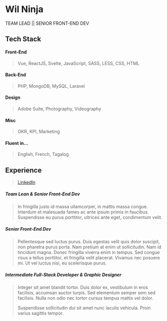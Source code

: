 # Wil Ninja
TEAM LEAD || SENIOR FRONT-END DEV

## Tech Stack
#### Front-End
> Vue, ReactJS, Svelte, JavaScript, SASS, LESS, CSS, HTML

#### Back-End
> PHP, MongoDB, MySQL, Laravel

#### Design
> Adobe Suite, Photography, Videography

#### Misc
> OKR, KPI, Marketing

#### Fluent in...
> English, French, Tagalog

## Experience
> [LinkedIn]

##### Team Lean & Senior Front-End Dev
> In fringilla justo id massa ullamcorper, in mattis massa congue. Interdum et malesuada fames ac ante ipsum primis in faucibus. Suspendisse eu purus porttitor, ultrices ante eget, condimentum velit. 

##### Senior Front-End Dev
> Pellentesque sed luctus purus. Duis egestas velit quis dolor suscipit, non pharetra purus porta. Nam pretium at enim ut sollicitudin. Nam id tincidunt magna. Donec fringilla viverra enim in tempus. Sed congue risus a tellus porttitor, et fringilla velit placerat. Vivamus nec posuere mi. Ut vel luctus nisi, eu scelerisque purus. 

##### Intermediate Full-Stack Developer & Graphic Designer
> Integer sit amet blandit tortor. Duis dolor ex, vestibulum in eros facilisis, accumsan auctor turpis. Sed elementum semper sem sed facilisis. Nulla non odio nec tortor cursus tempus mattis vel dolor.
>
> Suspendisse sollicitudin dui sit amet nunc iaculis vehicula. Proin varius sagittis tempor.


[LinkedIn]: <https://www.linkedin.com/in/wilbertbarraquio/>

<!--
**wilninja/wilninja** is a ✨ _special_ ✨ repository because its `README.md` (this file) appears on your GitHub profile.

Here are some ideas to get you started:

- 🔭 I’m currently working on ...
- 🌱 I’m currently learning ...
- 👯 I’m looking to collaborate on ...
- 🤔 I’m looking for help with ...
- 💬 Ask me about ...
- 📫 How to reach me: ...
- 😄 Pronouns: ...
- ⚡ Fun fact: ...
-->
